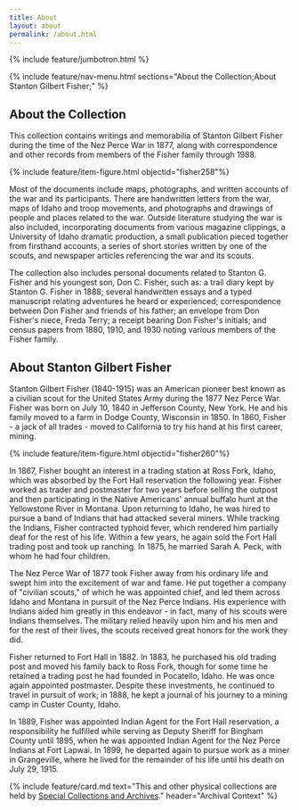 ```yaml
---
title: About
layout: about
permalink: /about.html
---
```

{% include feature/jumbotron.html %} 

{% include feature/nav-menu.html sections="About the Collection;About Stanton Gilbert Fisher;" %} 

## About the Collection

This collection contains writings and memorabilia of Stanton Gilbert Fisher during the time of the Nez Perce War in 1877, along with correspondence and other records from members of the Fisher family through 1988. 

{% include feature/item-figure.html objectid="fisher258"%}

Most of the documents include maps, photographs, and written accounts of the war and its participants. There are handwritten letters from the war, maps of Idaho and troop movements, and photographs and drawings of people and places related to the war. Outside literature studying the war is also included, incorporating documents from various magazine clippings, a University of Idaho dramatic production, a small publication pieced together from firsthand accounts, a series of short stories written by one of the scouts, and newspaper articles referencing the war and its scouts. 

The collection also includes personal documents related to Stanton G. Fisher and his youngest son, Don C. Fisher, such as: a trail diary kept by Stanton G. Fisher in 1888; several handwritten essays and a typed manuscript relating adventures he heard or experienced; correspondence between Don Fisher and friends of his father; an envelope from Don Fisher's niece, Freda Terry; a receipt bearing Don Fisher's initials; and census papers from 1880, 1910, and 1930 noting various members of the Fisher family.

## About Stanton Gilbert Fisher

Stanton Gilbert Fisher (1840-1915) was an American pioneer best known as a civilian scout for the United States Army during the 1877 Nez Perce War. Fisher was born on July 10, 1840 in Jefferson County, New York. He and his family moved to a farm in Dodge County, Wisconsin in 1850. In 1860, Fisher - a jack of all trades - moved to California to try his hand at his first career, mining.

{% include feature/item-figure.html objectid="fisher260"%}

In 1867, Fisher bought an interest in a trading station at Ross Fork, Idaho, which was absorbed by the Fort Hall reservation the following year. Fisher worked as trader and postmaster for two years before selling the outpost and then participating in the Native Americans' annual buffalo hunt at the Yellowstone River in Montana. Upon returning to Idaho, he was hired to pursue a band of Indians that had attacked several miners. While tracking the Indians, Fisher contracted typhoid fever, which rendered him partially deaf for the rest of his life. Within a few years, he again sold the Fort Hall trading post and took up ranching. In 1875, he married Sarah A. Peck, with whom he had four children.

The Nez Perce War of 1877 took Fisher away from his ordinary life and swept him into the excitement of war and fame. He put together a company of "civilian scouts," of which he was appointed chief, and led them across Idaho and Montana in pursuit of the Nez Perce Indians. His experience with Indians aided him greatly in this endeavor - in fact, many of his scouts were Indians themselves. The military relied heavily upon him and his men and for the rest of their lives, the scouts received great honors for the work they did.

Fisher returned to Fort Hall in 1882. In 1883, he purchased his old trading post and moved his family back to Ross Fork, though for some time he retained a trading post he had founded in Pocatello, Idaho. He was once again appointed postmaster. Despite these investments, he continued to travel in pursuit of work; in 1888, he kept a journal of his journey to a mining camp in Custer County, Idaho.

In 1889, Fisher was appointed Indian Agent for the Fort Hall reservation, a responsibility he fulfilled while serving as Deputy Sheriff for Bingham County until 1895, when he was appointed Indian Agent for the Nez Perce Indians at Fort Lapwai. In 1899, he departed again to pursue work as a miner in Grangeville, where he lived for the remainder of his life until his death on July 29, 1915.

{% include feature/card.md text="This and other physical collections are held by [Special Collections and Archives](https://www.lib.uidaho.edu/special-collections/)." header="Archival Context" %}
